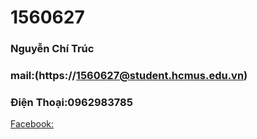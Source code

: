 # 1560627
### Nguyễn Chí Trúc
### mail:(https://1560627@student.hcmus.edu.vn)
### Điện Thoại:0962983785
[Facebook:](https://www.facebook.com/profile.php?id=100008121676075)

